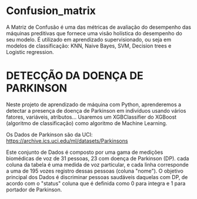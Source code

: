# Confusion_matrix

A Matriz de Confusão é uma das métricas de avaliação do desempenho das máquinas preditivas que fornece uma visão holística do desempenho do seu modelo.
É utilizado em aprendizado supervisionado, ou seja em modelos de classificação: KNN, Naive Bayes, SVM, Decision trees e Logistic regression.


# DETECÇÃO DA DOENÇA DE PARKINSON

Neste projeto de aprendizado de máquina com Python, aprenderemos a detectar a presença de doença de Parkinson em indivíduos usando vários fatores, variáveis, 
atributos... Usaremos um XGBClassifier do XGBoost (algoritmo de classificação) como algoritmo de Machine Learning.

Os Dados de Parkinson são da UCI: https://archive.ics.uci.edu/ml/datasets/Parkinsons

Este conjunto de Dados é composto por uma gama de medições biomédicas de voz de  31  pessoas,  23  com doença de Parkinson (DP). 
cada coluna da tabela é uma medida de voz particular, e cada linha corresponde a uma de  195  vozes registro dessas pessoas (coluna "nome"). 
O objetivo principal dos Dados é discriminar pessoas saudáveis daquelas com DP, de acordo com o "status" coluna que é definida como  0  para 
integra e 1 para portador de Parkinson.
